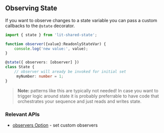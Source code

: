 ## Observing State

If you want to observe changes to a state variable you can pass a custom callbacks to the ```@state``` decorator.

```ts
import { state } from 'lit-shared-state';

function observer({value}:ReadonlyStateVar) {
    console.log('new value:', value);
}

@state({ observers: [observer] })
class State {
    // observer will aready be invoked for initial set
     myNumber: number = 1;
}
```
> **Note:** patterns like this are typically not needed!
> In case you want to trigger logic around state it is probably preferrable
> to have code that orchestrates your sequence and just reads and writes state.


### Relevant APIs
* [observers Option](api/interfaces/StateOptions.html#observers) - set custom observers